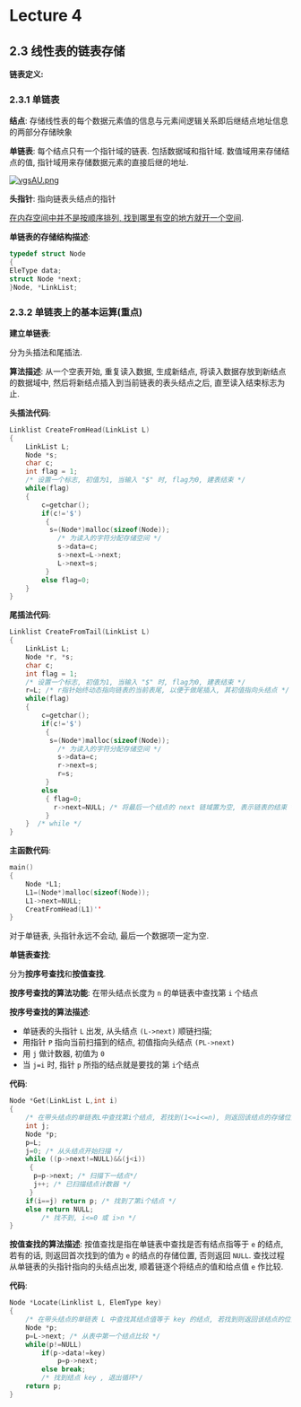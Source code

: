 # Lecture 4

## 2.3 线性表的链表存储

**链表定义:**

### 2.3.1 单链表

**结点**: 存储线性表的每个数据元素值的信息与元素间逻辑关系即后继结点地址信息的两部分存储映象

**单链表**: 每个结点只有一个指针域的链表. 包括数据域和指针域. 数值域用来存储结点的值, 指针域用来存储数据元素的直接后继的地址.

[![vgsAU.png](https://i.328888.xyz/2023/03/13/vgsAU.png)](https://imgloc.com/i/vgsAU)

**头指针**: 指向链表头结点的指针 

<u>在内存空间中并不是按顺序排列, 找到哪里有空的地方就开一个空间</u>.

**单链表的存储结构描述**: 

```c
typedef struct Node
{
EleType data;
struct Node *next;
}Node, *LinkList;
```

### 2.3.2 单链表上的基本运算(重点)

**建立单链表**: 

分为头插法和尾插法.

**算法描述**: 从一个空表开始, 重复读入数据, 生成新结点, 将读入数据存放到新结点的数据域中, 然后将新结点插入到当前链表的表头结点之后, 直至读入结束标志为止.

**头插法代码**:

```c
Linklist CreateFromHead(LinkList L)
{
    LinkList L;
    Node *s;
    char c;
    int flag = 1;
    /* 设置一个标志, 初值为1, 当输入 "$" 时, flag为0, 建表结束 */
    while(flag)
    {
        c=getchar();
        if(c!='$')
         {
          s=(Node*)malloc(sizeof(Node));
            /* 为读入的字符分配存储空间 */
            s->data=c;
            s->next=L->next;
            L->next=s;
         }
        else flag=0;
    }
}
```

**尾插法代码**:

```c
Linklist CreateFromTail(LinkList L)
{
    LinkList L;
    Node *r, *s;
    char c;
    int flag = 1;
    /* 设置一个标志, 初值为1, 当输入 "$" 时, flag为0, 建表结束 */
    r=L; /* r指针始终动态指向链表的当前表尾, 以便于做尾插入, 其初值指向头结点 */
    while(flag)
    {
        c=getchar();
        if(c!='$')
         {
          s=(Node*)malloc(sizeof(Node));
            /* 为读入的字符分配存储空间 */
            s->data=c;
            r->next=s;
            r=s;
         }
        else 
         { flag=0;
           r->next=NULL; /* 将最后一个结点的 next 链域置为空, 表示链表的结束 */
         }
    }  /* while */
}
```

**主函数代码**:

```c
main()
{
    Node *L1;
    L1=(Node*)malloc(sizeof(Node));
    L1->next=NULL;
    CreatFromHead(L1)''
}
```

对于单链表, 头指针永远不会动, 最后一个数据项一定为空.

**单链表查找**:

分为**按序号查找**和**按值查找**.

**按序号查找的算法功能**: 在带头结点长度为 `n` 的单链表中查找第 `i` 个结点

**按序号查找的算法描述**: 

* 单链表的头指针 `L` 出发, 从头结点 `(L->next)` 顺链扫描;
* 用指针 `P` 指向当前扫描到的结点, 初值指向头结点 `(PL->next)`
* 用 `j` 做计数器, 初值为 `0`
* 当 `j=i` 时, 指针 `p` 所指的结点就是要找的第 `i`个结点

**代码**:

```c
Node *Get(LinkList L,int i)
{
    /* 在带头结点的单链表L中查找第i个结点, 若找到(1<=i<=n), 则返回该结点的存储位置; 否则返回NULL*/
    int j;
    Node *p;
    p=L;
    j=0; /* 从头结点开始扫描 */
    while ((p->next!=NULL)&&(j<i))
     {
      p=p->next; /* 扫描下一结点*/
      j++; /* 已扫描结点计数器 */
     }
    if(i==j) return p; /* 找到了第i个结点 */
    else return NULL;
    	/* 找不到, i<=0 或 i>n */
}
```



**按值查找的算法描述**: 按值查找是指在单链表中查找是否有结点指等于 `e` 的结点, 若有的话, 则返回首次找到的值为 `e` 的结点的存储位置, 否则返回 `NULL`. 查找过程从单链表的头指针指向的头结点出发, 顺着链逐个将结点的值和给点值 `e` 作比较.

**代码**:

```c
Node *Locate(Linklist L, ElemType key)
{
    /* 在带头结点的单链表 L 中查找其结点值等于 key 的结点, 若找到则返回该结点的位置 p, 否则返回 NULL*/
    Node *p;
    p=L->next; /* 从表中第一个结点比较 */
    while(p!=NULL)
        if(p->data!=key)
            p=p->next;
    	else break;
    	/* 找到结点 key , 退出循环*/
    return p;
}
```


